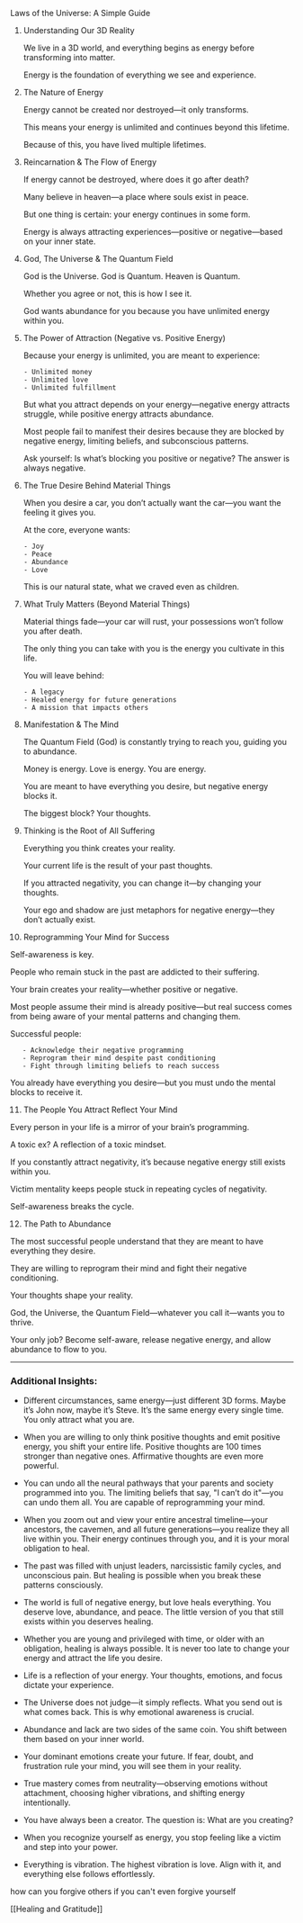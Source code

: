 

Laws of the Universe: A Simple Guide

1. Understanding Our 3D Reality
    
    We live in a 3D world, and everything begins as energy before transforming into matter.
    
    Energy is the foundation of everything we see and experience.
    
2. The Nature of Energy
    
    Energy cannot be created nor destroyed—it only transforms.
    
    This means your energy is unlimited and continues beyond this lifetime.
    
    Because of this, you have lived multiple lifetimes.
    
3. Reincarnation & The Flow of Energy
    
    If energy cannot be destroyed, where does it go after death?
    
    Many believe in heaven—a place where souls exist in peace.
    
    But one thing is certain: your energy continues in some form.
    
    Energy is always attracting experiences—positive or negative—based on your inner state.
    
4. God, The Universe & The Quantum Field
    
    God is the Universe. God is Quantum. Heaven is Quantum.
    
    Whether you agree or not, this is how I see it.
    
    God wants abundance for you because you have unlimited energy within you.
    
5. The Power of Attraction (Negative vs. Positive Energy)
    
    Because your energy is unlimited, you are meant to experience:
    
    ```
    - Unlimited money
    - Unlimited love
    - Unlimited fulfillment
    ```
    
    But what you attract depends on your energy—negative energy attracts struggle, while positive energy attracts abundance.
    
    Most people fail to manifest their desires because they are blocked by negative energy, limiting beliefs, and subconscious patterns.
    
    Ask yourself: Is what’s blocking you positive or negative? The answer is always negative.
    
6. The True Desire Behind Material Things
    
    When you desire a car, you don’t actually want the car—you want the feeling it gives you.
    
    At the core, everyone wants:
    
    ```
    - Joy
    - Peace
    - Abundance
    - Love
    ```
    
    This is our natural state, what we craved even as children.
    
7. What Truly Matters (Beyond Material Things)
    
    Material things fade—your car will rust, your possessions won’t follow you after death.
    
    The only thing you can take with you is the energy you cultivate in this life.
    
    You will leave behind:
    
    ```
    - A legacy
    - Healed energy for future generations
    - A mission that impacts others
    ```
    
8. Manifestation & The Mind
    
    The Quantum Field (God) is constantly trying to reach you, guiding you to abundance.
    
    Money is energy. Love is energy. You are energy.
    
    You are meant to have everything you desire, but negative energy blocks it.
    
    The biggest block? Your thoughts.
    
9. Thinking is the Root of All Suffering
    
    Everything you think creates your reality.
    
    Your current life is the result of your past thoughts.
    
    If you attracted negativity, you can change it—by changing your thoughts.
    
    Your ego and shadow are just metaphors for negative energy—they don’t actually exist.
    
10. Reprogramming Your Mind for Success
    

Self-awareness is key.

People who remain stuck in the past are addicted to their suffering.

Your brain creates your reality—whether positive or negative.

Most people assume their mind is already positive—but real success comes from being aware of your mental patterns and changing them.

Successful people:

```
   - Acknowledge their negative programming
   - Reprogram their mind despite past conditioning
   - Fight through limiting beliefs to reach success
```

You already have everything you desire—but you must undo the mental blocks to receive it.

11. The People You Attract Reflect Your Mind
    

Every person in your life is a mirror of your brain’s programming.

A toxic ex? A reflection of a toxic mindset.

If you constantly attract negativity, it’s because negative energy still exists within you.

Victim mentality keeps people stuck in repeating cycles of negativity.

Self-awareness breaks the cycle.

12. The Path to Abundance
    

The most successful people understand that they are meant to have everything they desire.

They are willing to reprogram their mind and fight their negative conditioning.

Your thoughts shape your reality.

God, the Universe, the Quantum Field—whatever you call it—wants you to thrive.

Your only job? Become self-aware, release negative energy, and allow abundance to flow to you.

---

### Additional Insights:

- Different circumstances, same energy—just different 3D forms. Maybe it’s John now, maybe it’s Steve. It’s the same energy every single time. You only attract what you are.
    
- When you are willing to only think positive thoughts and emit positive energy, you shift your entire life. Positive thoughts are 100 times stronger than negative ones. Affirmative thoughts are even more powerful.
    
- You can undo all the neural pathways that your parents and society programmed into you. The limiting beliefs that say, "I can’t do it"—you can undo them all. You are capable of reprogramming your mind.
    
- When you zoom out and view your entire ancestral timeline—your ancestors, the cavemen, and all future generations—you realize they all live within you. Their energy continues through you, and it is your moral obligation to heal.
    
- The past was filled with unjust leaders, narcissistic family cycles, and unconscious pain. But healing is possible when you break these patterns consciously.
    
- The world is full of negative energy, but love heals everything. You deserve love, abundance, and peace. The little version of you that still exists within you deserves healing.
    
- Whether you are young and privileged with time, or older with an obligation, healing is always possible. It is never too late to change your energy and attract the life you desire.
    
- Life is a reflection of your energy. Your thoughts, emotions, and focus dictate your experience.
    
- The Universe does not judge—it simply reflects. What you send out is what comes back. This is why emotional awareness is crucial.
    
- Abundance and lack are two sides of the same coin. You shift between them based on your inner world.
    
- Your dominant emotions create your future. If fear, doubt, and frustration rule your mind, you will see them in your reality.
    
- True mastery comes from neutrality—observing emotions without attachment, choosing higher vibrations, and shifting energy intentionally.
    
- You have always been a creator. The question is: What are you creating?
    
- When you recognize yourself as energy, you stop feeling like a victim and step into your power.
    
- Everything is vibration. The highest vibration is love. Align with it, and everything else follows effortlessly.

how can you forgive others if you can't even forgive yourself


[[Healing and Gratitude]]
